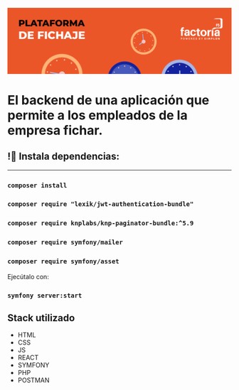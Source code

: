 ![](./public/uploads/photos/header.png)

# El backend de una aplicación que permite a los empleados de la empresa fichar.

## !🔌 Instala dependencias:
______ 
### `composer install`
### `composer require "lexik/jwt-authentication-bundle"`
### `composer require knplabs/knp-paginator-bundle:^5.9` 
### `composer require symfony/mailer`
### `composer require symfony/asset`


Ejecútalo con:
### `symfony server:start`


## Stack utilizado

- HTML    
- CSS
- JS
- REACT
- SYMFONY
- PHP
- POSTMAN

